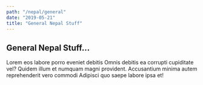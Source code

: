 ```yaml
---
path: "/nepal/general"
date: "2019-05-21"
title: "General Nepal Stuff"
---
```


## General Nepal Stuff...  

Lorem eos labore porro eveniet debitis Omnis debitis ea corrupti cupiditate vel? Quidem illum et numquam magni provident. Accusantium minima autem reprehenderit vero commodi Adipisci quo saepe labore ipsa et!

